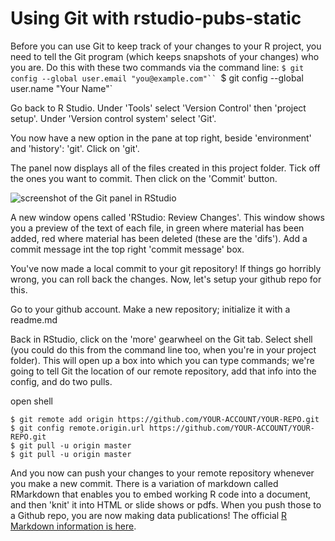 # Using Git with rstudio-pubs-static

Before you can use Git to keep track of your changes to your R project, you need to tell the Git program (which keeps snapshots of your changes) who you are. Do this with these two commands via the command line:
`$ git config --global user.email "you@example.com"``
`$ git config --global user.name "Your Name"`

Go back to R Studio. Under 'Tools' select 'Version Control' then 'project setup'. Under 'Version control system' select 'Git'.

You now have a new option in the pane at top right, beside 'environment' and 'history': 'git'. Click on 'git'.

The panel now displays all of the files created in this project folder. Tick off the ones you want to commit. Then click on the 'Commit' button.

![screenshot of the Git panel in RStudio](https://i.imgur.com/6CiY06Q.png)

A new window opens called 'RStudio: Review Changes'. This window shows you a preview of the text of each file, in green where material has been added, red where material has been deleted (these are the 'difs'). Add a commit message int the top right 'commit message' box.

You've now made a local commit to your git repository! If things go horribly wrong, you can roll back the changes. Now, let's setup your github repo for this.

Go to your github account. Make a new repository; initialize it with a readme.md

Back in RStudio, click on the 'more' gearwheel on the Git tab. Select shell (you could do this from the command line too, when you're in your project folder). This will open up a box into which you can type commands; we're going to tell Git the location of our remote repository, add that info into the config, and do two pulls.

open shell
```shell
$ git remote add origin https://github.com/YOUR-ACCOUNT/YOUR-REPO.git
$ git config remote.origin.url https://github.com/YOUR-ACCOUNT/YOUR-REPO.git
$ git pull -u origin master
$ git pull -u origin master
```
And you now can push your changes to your remote repository whenever you make a new commit. There is a variation of markdown called RMarkdown that enables you to embed working R code into a document, and then 'knit' it into HTML or slide shows or pdfs. When you push those to a Github repo, you are now making data publications! The official [R Markdown information is here](https://shiny.rstudio.com/articles/rmarkdown.html).
